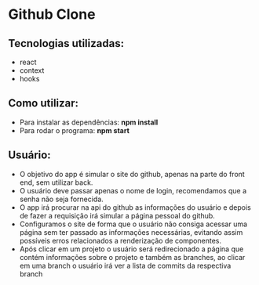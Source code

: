 # Github Clone

## Tecnologias utilizadas:

<ul>
  <li>react</li>
  <li>context</li>
  <li>hooks</li>
</ul>

## Como utilizar:

<ul>
  <li>Para instalar as dependências: <b>npm install</b></li>
  <li>Para rodar o programa: <b>npm start</b></li>
</ul>

## Usuário:

<ul>
  <li>O objetivo do app é simular o site do github, apenas na parte do front end, sem utilizar back.</li>

  <li>O usuário deve passar apenas o nome de login, recomendamos que a senha não seja fornecida.</li>

  <li>O app irá procurar na api do github as informações do usuário e depois de fazer a requisição irá simular a página pessoal do github.</li>

  <li>Configuramos o site de forma que o usuário não consiga acessar uma página sem ter passado as informações necessárias, evitando assim possíveis erros relacionados a renderização de componentes.</li>

  <li>Após clicar em um projeto o usuário será redirecionado a página que contém informações sobre o projeto e também as branches, ao clicar em uma branch o usuário irá ver a lista de commits da respectiva branch</li>
</ul>

